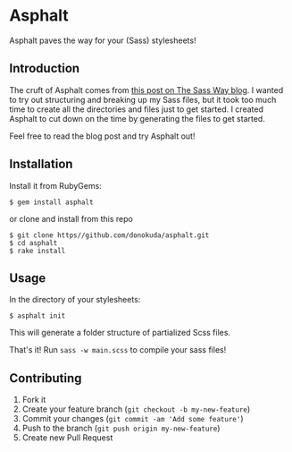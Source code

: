 # Asphalt

Asphalt paves the way for your (Sass) stylesheets!


## Introduction

The cruft of Asphalt comes from [this post on The Sass Way blog](http://www.thesassway.com/beginner/how-to-structure-a-sass-project). I wanted to try out structuring and breaking up my Sass files, but it took too much time to create all the directories and files just to get started. I created Asphalt to cut down on the time by generating the files to get started.

Feel free to read the blog post and try Asphalt out!


## Installation

Install it from RubyGems:

    $ gem install asphalt

or clone and install from this repo

    $ git clone https//github.com/donokuda/asphalt.git
    $ cd asphalt
    $ rake install


## Usage

In the directory of your stylesheets:

    $ asphalt init

This will generate a folder structure of partialized Scss files.

That's it! Run `sass -w main.scss` to compile your sass files!


## Contributing

1. Fork it
2. Create your feature branch (`git checkout -b my-new-feature`)
3. Commit your changes (`git commit -am 'Add some feature'`)
4. Push to the branch (`git push origin my-new-feature`)
5. Create new Pull Request
